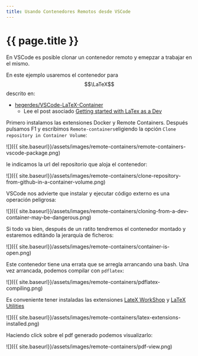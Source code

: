 ```yaml
---
title: Usando Contenedores Remotos desde VSCode
---
```


# {{ page.title }}

En VSCode es posible clonar un contenedor remoto y emepzar a trabajar en el mismo.

En este ejemplo usaremos el contenedor para $$\LaTeX$$ descrito en:

* [hegerdes/VSCode-LaTeX-Container](https://github.com/hegerdes/VSCode-LaTeX-Container)
  * Lee el post asociado [Getting started with LaTex as a Dev](https://henrikgerdes.me/articles/2022-01-vscode-latex)

Primero instalamos las extensiones Docker y Remote Containers. Después pulsamos F1 y escribimos `Remote-containers`eligiendo la opción `Clone repository in Container Volume`:

![]({{ site.baseurl}}/assets/images/remote-containers/remote-containers-vscode-package.png)

le indicamos la url del repositorio que aloja el contenedor:

![]({{ site.baseurl}}/assets/images/remote-containers/clone-repository-from-github-in-a-container-volume.png)

VSCode nos advierte que instalar y ejecutar código externo es una operación peligrosa:

![]({{ site.baseurl}}/assets/images/remote-containers/cloning-from-a-dev-container-may-be-dangerous.png)

Si todo va bien, después de un ratito tendremos el contenedor montado y estaremos editándo la jerarquía de ficheros:

![]({{ site.baseurl}}/assets/images/remote-containers/container-is-open.png)

Este contenedor tiene una errata que se arregla arrancando una bash.
Una vez arrancada, podemos compilar con `pdflatex`:

![]({{ site.baseurl}}/assets/images/remote-containers/pdflatex-compiling.png)

Es conveniente tener instaladas las extensiones [LateX WorkShop]() y [LaTeX Utilities]()

![]({{ site.baseurl}}/assets/images/remote-containers/latex-extensions-installed.png)

Haciendo click sobre el pdf generado podemos visualizarlo:

![]({{ site.baseurl}}/assets/images/remote-containers/pdf-view.png)